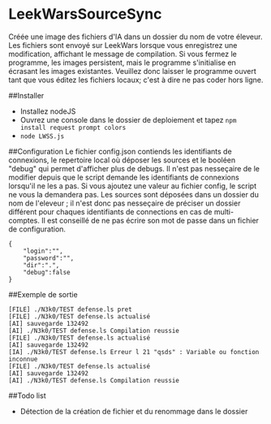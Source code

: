 # LeekWarsSourceSync
Créée une image des fichiers d'IA dans un dossier du nom de votre éleveur. Les fichiers sont envoyé sur LeekWars lorsque vous enregistrez une modification, affichant le message de compilation.
Si vous fermez le programme, les images persistent, mais le programme s'initialise en écrasant les images existantes. Veuillez donc laisser le programme ouvert tant que vous éditez les fichiers locaux; c'est à dire ne pas coder hors ligne.

##Installer
* Installez nodeJS
* Ouvrez une console dans le dossier de deploiement et tapez `npm install request prompt colors`
* `node LWSS.js`

##Configuration
Le fichier config.json contiends les identifiants de connexions, le repertoire local où déposer les sources et le booléen "debug" qui permet d'afficher plus de debugs.
Il n'est pas nesseçaire de le modifier depuis que le script demande les identifiants de connexions lorsqu'il ne les a pas. Si vous ajoutez une valeur au fichier config, le script ne vous la demandera pas.
Les sources sont déposées dans un dossier du nom de l'eleveur ; il n'est donc pas nesseçaire de préciser un dossier différent pour chaques identifiants de connections en cas de multi-comptes.
Il est conseillé de ne pas écrire son mot de passe dans un fichier de configuration.

    {
    	"login":"",
    	"password":"",
    	"dir":".", 
    	"debug":false
    }

##Exemple de sortie

    [FILE] ./N3k0/TEST defense.ls pret
    [FILE] ./N3k0/TEST defense.ls actualisé
    [AI] sauvegarde 132492
    [AI] ./N3k0/TEST defense.ls Compilation reussie
    [FILE] ./N3k0/TEST defense.ls actualisé
    [AI] sauvegarde 132492
    [IA] ./N3k0/TEST defense.ls Erreur l 21 "qsds" : Variable ou fonction inconnue
    [FILE] ./N3k0/TEST defense.ls actualisé
    [AI] sauvegarde 132492
    [AI] ./N3k0/TEST defense.ls Compilation reussie

##Todo list
* Détection de la création de fichier et du renommage dans le dossier
